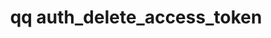 ---
category: auth
command: auth_delete_access_token
keywords: qq, qq_cli, auth_delete_access_token
optional_options: []
permalink: /qq-cli-command-guide/auth/auth_delete_access_token.html
positional_options:
- help: The unique ID of the access token to be deleted.
  name: id
  required: true
sidebar: qq_cli_command_reference_sidebar
summary: This section explains how to use the <code>qq auth_delete_access_token</code>
  command.
synopsis: Delete the specified access token
title: qq auth_delete_access_token
usage: qq auth_delete_access_token [-h] id
zendesk_source: qq CLI Command Guide

---
